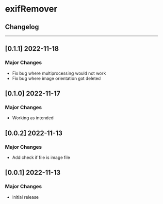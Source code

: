 # exifRemover

## Changelog

---

## [0.1.1] 2022-11-18

### Major Changes

- Fix bug where multiprocessing would not work
- Fix bug where image orientation got deleted

## [0.1.0] 2022-11-17

### Major Changes

- Working as intended

## [0.0.2] 2022-11-13

### Major Changes

- Add check if file is image file

## [0.0.1] 2022-11-13

### Major Changes

- Initial release
